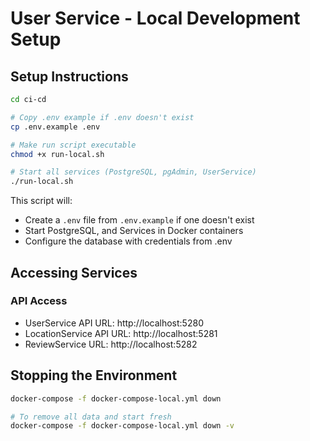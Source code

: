 # User Service - Local Development Setup

## Setup Instructions

```bash
cd ci-cd

# Copy .env example if .env doesn't exist
cp .env.example .env

# Make run script executable
chmod +x run-local.sh

# Start all services (PostgreSQL, pgAdmin, UserService)
./run-local.sh
```

This script will:

- Create a `.env` file from `.env.example` if one doesn't exist
- Start PostgreSQL, and Services in Docker containers
- Configure the database with credentials from .env

## Accessing Services

### API Access

- UserService API URL: http://localhost:5280
- LocationService API URL: http://localhost:5281
- ReviewService URL: http://localhost:5282

## Stopping the Environment

```bash
docker-compose -f docker-compose-local.yml down

# To remove all data and start fresh
docker-compose -f docker-compose-local.yml down -v
```
